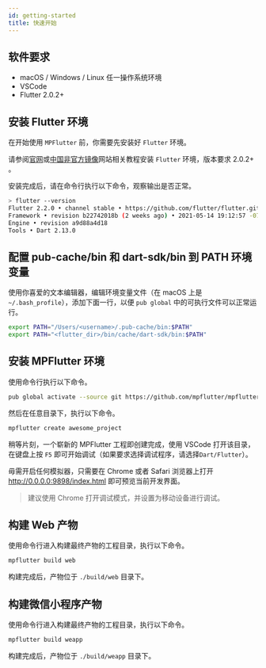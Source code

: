 ```yaml
---
id: getting-started
title: 快速开始
---
```


## 软件要求

* macOS / Windows / Linux 任一操作系统环境
* VSCode
* Flutter 2.0.2+

## 安装 Flutter 环境

在开始使用 `MPFlutter` 前，你需要先安装好 `Flutter` 环境。

请参阅[官网](https://flutter.dev)或[中国非官方镜像](https://flutter-io.cn)网站相关教程安装 `Flutter` 环境，版本要求 2.0.2+ 。

安装完成后，请在命令行执行以下命令，观察输出是否正常。

```bash
> flutter --version
Flutter 2.2.0 • channel stable • https://github.com/flutter/flutter.git
Framework • revision b22742018b (2 weeks ago) • 2021-05-14 19:12:57 -0700
Engine • revision a9d88a4d18
Tools • Dart 2.13.0
```

## 配置 pub-cache/bin 和 dart-sdk/bin 到 PATH 环境变量

使用你喜爱的文本编辑器，编辑环境变量文件（在 macOS 上是 `~/.bash_profile`），添加下面一行，以便 `pub global` 中的可执行文件可以正常运行。

```bash
export PATH="/Users/<username>/.pub-cache/bin:$PATH"
export PATH="<flutter_dir>/bin/cache/dart-sdk/bin:$PATH"
```

## 安装 MPFlutter 环境

使用命令行执行以下命令。

```bash
pub global activate --source git https://github.com/mpflutter/mpflutter.git
```

然后在任意目录下，执行以下命令。

```bash
mpflutter create awesome_project
```

稍等片刻，一个崭新的 MPFlutter 工程即创建完成，使用 VSCode 打开该目录，在键盘上按 `F5` 即可开始调试（如果要求选择调试程序，请选择`Dart/Flutter`）。

毋需开启任何模拟器，只需要在 Chrome 或者 Safari 浏览器上打开 http://0.0.0.0:9898/index.html 即可预览当前开发界面。

> 建议使用 Chrome 打开调试模式，并设置为移动设备进行调试。

## 构建 Web 产物

使用命令行进入构建最终产物的工程目录，执行以下命令。

```bash
mpflutter build web
```

构建完成后，产物位于 `./build/web` 目录下。

## 构建微信小程序产物

使用命令行进入构建最终产物的工程目录，执行以下命令。

```bash
mpflutter build weapp
```

构建完成后，产物位于 `./build/weapp` 目录下。
